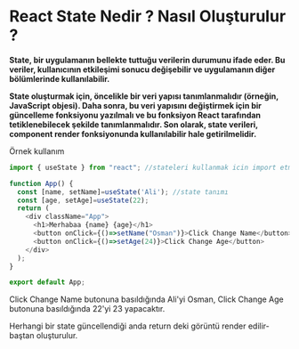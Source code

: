<h1>React State Nedir ? Nasıl Oluşturulur ?</h1>

<strong>State, bir uygulamanın bellekte tuttuğu verilerin durumunu ifade eder. Bu veriler, kullanıcının etkileşimi sonucu değişebilir ve uygulamanın diğer bölümlerinde kullanılabilir.

State oluşturmak için, öncelikle bir veri yapısı tanımlanmalıdır (örneğin, JavaScript objesi). Daha sonra, bu veri yapısını değiştirmek için bir güncelleme fonksiyonu yazılmalı ve bu fonksiyon React tarafından tetiklenebilecek şekilde tanımlanmalıdır. Son olarak, state verileri, component render fonksiyonunda kullanılabilir hale getirilmelidir.</strong>


Örnek kullanım

```js
import { useState } from "react"; //stateleri kullanmak icin import etmeliyiz.

function App() {
  const [name, setName]=useState('Ali'); //state tanımı
  const [age, setAge]=useState(22);
  return (
    <div className="App">
      <h1>Merhabaa {name} {age}</h1>
      <button onClick={()=>setName("Osman")}>Click Change Name</button>
      <button onClick={()=>setAge(24)}>Click Change Age</button>
    </div>
  );
}

export default App;

```

Click Change Name butonuna basıldığında Ali'yi Osman, Click Change Age butonuna basıldığında 22'yi 23 yapacaktır.

Herhangi bir state güncellendiği anda return deki görüntü render edilir-baştan oluşturulur.